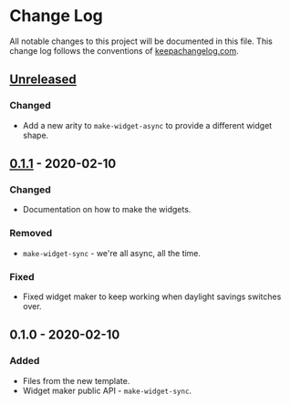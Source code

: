 # Change Log
All notable changes to this project will be documented in this file. This change log follows the conventions of [keepachangelog.com](http://keepachangelog.com/).

## [Unreleased]
### Changed
- Add a new arity to `make-widget-async` to provide a different widget shape.

## [0.1.1] - 2020-02-10
### Changed
- Documentation on how to make the widgets.

### Removed
- `make-widget-sync` - we're all async, all the time.

### Fixed
- Fixed widget maker to keep working when daylight savings switches over.

## 0.1.0 - 2020-02-10
### Added
- Files from the new template.
- Widget maker public API - `make-widget-sync`.

[Unreleased]: https://github.com/your-name/maze_task_2/compare/0.1.1...HEAD
[0.1.1]: https://github.com/your-name/maze_task_2/compare/0.1.0...0.1.1
